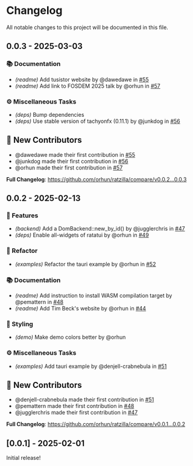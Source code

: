 # Changelog

All notable changes to this project will be documented in this file.

## 0.0.3 - 2025-03-03

### 📚 Documentation

- _(readme)_ Add tusistor website by @dawedawe in [#55](https://github.com/orhun/ratzilla/pull/55)
- _(readme)_ Add link to FOSDEM 2025 talk by @orhun in [#57](https://github.com/orhun/ratzilla/pull/57)

### ⚙️ Miscellaneous Tasks

- _(deps)_ Bump dependencies
- _(deps)_ Use stable version of tachyonfx (0.11.1) by @junkdog in [#56](https://github.com/orhun/ratzilla/pull/56)

## 💖 New Contributors

- @dawedawe made their first contribution in [#55](https://github.com/orhun/ratzilla/pull/55)
- @junkdog made their first contribution in [#56](https://github.com/orhun/ratzilla/pull/56)
- @orhun made their first contribution in [#57](https://github.com/orhun/ratzilla/pull/57)

**Full Changelog**: https://github.com/orhun/ratzilla/compare/v0.0.2...0.0.3

## 0.0.2 - 2025-02-13

### 🚀 Features

- _(backend)_ Add a DomBackend::new_by_id() by @jugglerchris in [#47](https://github.com/orhun/ratzilla/pull/47)
- _(deps)_ Enable all-widgets of ratatui by @orhun in [#49](https://github.com/orhun/ratzilla/pull/49)

### 🚜 Refactor

- _(examples)_ Refactor the tauri example by @orhun in [#52](https://github.com/orhun/ratzilla/pull/52)

### 📚 Documentation

- _(readme)_ Add instruction to install WASM compilation target by @pemattern in [#48](https://github.com/orhun/ratzilla/pull/48)
- _(readme)_ Add Tim Beck's website by @orhun in [#44](https://github.com/orhun/ratzilla/pull/44)

### 🎨 Styling

- _(demo)_ Make demo colors better by @orhun

### ⚙️ Miscellaneous Tasks

- _(examples)_ Add tauri example by @denjell-crabnebula in [#51](https://github.com/orhun/ratzilla/pull/51)

## 💖 New Contributors

- @denjell-crabnebula made their first contribution in [#51](https://github.com/orhun/ratzilla/pull/51)
- @pemattern made their first contribution in [#48](https://github.com/orhun/ratzilla/pull/48)
- @jugglerchris made their first contribution in [#47](https://github.com/orhun/ratzilla/pull/47)

**Full Changelog**: https://github.com/orhun/ratzilla/compare/v0.0.1...0.0.2

<!-- generated by git-cliff -->

## [0.0.1] - 2025-02-01

Initial release!

